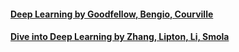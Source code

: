 
#### [Deep Learning by Goodfellow, Bengio, Courville](http://faculty.neu.edu.cn/yury/AAI/Textbook/DeepLearningBook.pdf)

#### [Dive into Deep Learning by Zhang, Lipton, Li, Smola](https://d2l.ai/d2l-en.pdf)
